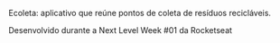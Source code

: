Ecoleta: aplicativo que reúne pontos de coleta de resíduos recicláveis.

Desenvolvido durante a Next Level Week #01 da Rocketseat